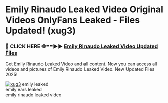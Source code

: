 # Emily Rinaudo Leaked Video Original Videos 0nlyFans Leaked - Files Updated! (xug3)

<h3>🔴 CLICK HERE 🌐==►► <a href="https://tinyurl.com/3hn5wdd3" rel="nofollow">Emily Rinaudo Leaked Video Updated Files</a></h3>

Get Emily Rinaudo Leaked Video and all content. Now you can access all videos and pictures of Emily Rinaudo Leaked Video. New Updated Files 2025!

[![xug3](https://i.imgur.com/4HnBqBT.gif)](https://tinyurl.com/3hn5wdd3)
emily leaked<br>
emily ears leaked<br>
emily rinaudo leaked video
